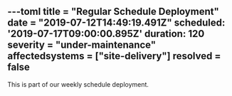 ---toml
title = "Regular Schedule Deployment"
date = "2019-07-12T14:49:19.491Z"
scheduled: '2019-07-17T09:00:00.895Z'
duration: 120
severity = "under-maintenance"
affectedsystems = ["site-delivery"]
resolved = false
---
This is part of our weekly schedule deployment.

<!--- language code: en -->
